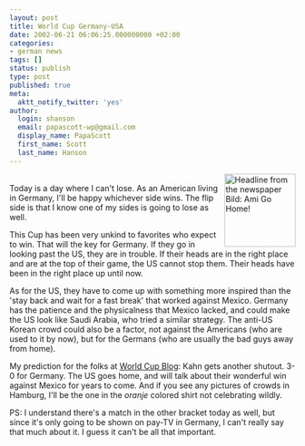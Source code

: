 ```yaml
---
layout: post
title: World Cup Germany-USA
date: 2002-06-21 06:06:25.000000000 +02:00
categories:
- german news
tags: []
status: publish
type: post
published: true
meta:
  aktt_notify_twitter: 'yes'
author:
  login: shanson
  email: papascott-wp@gmail.com
  display_name: PapaScott
  first_name: Scott
  last_name: Hanson
---
```

<p><a href="http://www.bild.de/"><img alt="Headline from the newspaper Bild: Ami Go Home!" src="http://www.papascott.de/wordpress/wp-content/uploads/2002/06/bildamirudi-thumb.jpg" width="125" height="129" border="0" align="right" /></a><br />
Today is a day where I can't lose. As an American living in Germany, I'll be happy whichever side wins.  The flip side is that I  know one of my sides is going to lose as well.</p>
<p>This Cup has been very unkind to favorites who expect to win. That will the key for Germany. If they go in looking past the US, they are in trouble.  If their heads are in the right place and are at the top of their game, the US cannot stop them. Their heads have been in the right place up until now.</p>
<p>As for the US, they have to come up with something more inspired than the 'stay back and wait for a fast break' that worked against Mexico. Germany has the patience and the physicalness that Mexico lacked, and could make the US look like Saudi Arabia, who tried a similar strategy. The anti-US Korean crowd could also be a factor, not against the Americans (who are used to it by now), but for the Germans (who are usually the bad guys away from home).</p>
<p>My prediction for the folks at <a href="http://www.worldcupblog.org/wcarchives/000252.html">World Cup Blog</a>: Kahn gets another shutout. 3-0 for Germany. The US goes home, and will talk about their wonderful win against Mexico for years to come. And if you see any pictures of crowds in Hamburg, I'll be the one in the <i>oranje</i> colored shirt not celebrating wildly.</p>
<p>PS: I understand there's a match in the other bracket today as well, but since it's only going to be shown on pay-TV in Germany, I can't really say that much about it. I guess it can't be all that important.</p>
